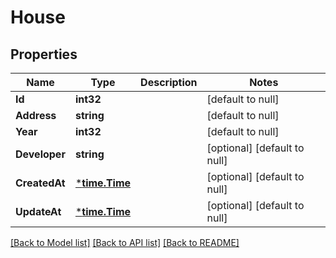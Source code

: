 # House

## Properties
Name | Type | Description | Notes
------------ | ------------- | ------------- | -------------
**Id** | **int32** |  | [default to null]
**Address** | **string** |  | [default to null]
**Year** | **int32** |  | [default to null]
**Developer** | **string** |  | [optional] [default to null]
**CreatedAt** | [***time.Time**](time.Time.md) |  | [optional] [default to null]
**UpdateAt** | [***time.Time**](time.Time.md) |  | [optional] [default to null]

[[Back to Model list]](../README.md#documentation-for-models) [[Back to API list]](../README.md#documentation-for-api-endpoints) [[Back to README]](../README.md)

